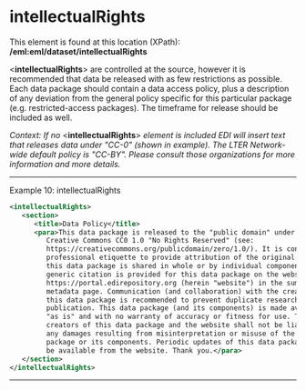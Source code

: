 
# intellectualRights

This element is found at this location (XPath):  
**/eml:eml/dataset/intellectualRights**

<**intellectualRights**> are controlled at the source, however it is
recommended that data be released with as few restrictions as possible.
Each data package should contain a data access policy, plus a
description of any deviation from the general policy specific for this
particular package (e.g. restricted-access packages). The timeframe for
release should be included as well.

_Context: If no_ <**intellectualRights**> _element is included EDI
will insert text that releases data under "CC-0" (shown in example). The
LTER Network-wide default policy is "CC-BY". Please consult those
organizations for more information and more details._

---

Example 10: intellectualRights
```xml
<intellectualRights>
   <section>
      <title>Data Policy</title>
      <para>This data package is released to the "public domain" under
         Creative Commons CC0 1.0 "No Rights Reserved" (see:
         https://creativecommons.org/publicdomain/zero/1.0/). It is considered
         professional etiquette to provide attribution of the original work if
         this data package is shared in whole or by individual components. A
         generic citation is provided for this data package on the website
         https://portal.edirepository.org (herein "website") in the summary
         metadata page. Communication (and collaboration) with the creators of
         this data package is recommended to prevent duplicate research or
         publication. This data package (and its components) is made available
         "as is" and with no warranty of accuracy or fitness for use. The
         creators of this data package and the website shall not be liable for
         any damages resulting from misinterpretation or misuse of the data
         package or its components. Periodic updates of this data package may
         be available from the website. Thank you.</para>
   </section>
</intellectualRights>
```
---
